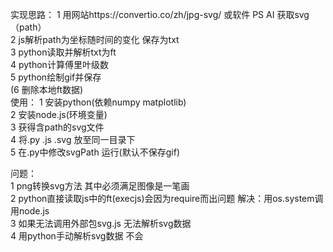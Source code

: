 实现思路：
1 用网站https://convertio.co/zh/jpg-svg/ 或软件 PS AI 获取svg （path）   
2 js解析path为坐标随时间的变化 保存为txt    
3 python读取并解析txt为ft   
4 python计算傅里叶级数  
5 python绘制gif并保存  
(6 删除本地ft数据)    
使用：
1 安装python(依赖numpy matplotlib)  
2 安装node.js(环境变量)  
3 获得含path的svg文件    
4 将.py .js .svg 放至同一目录下    
5 在.py中修改svgPath 运行(默认不保存gif)     

问题：  
1 png转换svg方法 其中必须满足图像是一笔画    
2 python直接读取js中的ft(execjs)会因为require而出问题    解决：用os.system调用node.js    
3 如果无法调用外部包svg.js 无法解析svg数据      
4 用python手动解析svg数据  不会      